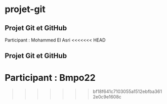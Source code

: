 # projet-git
## Projet Git et GitHub
Participant : Mohammed El Asri
<<<<<<< HEAD
## Projet Git et GitHub
Participant : Bmpo22 
=======
>>>>>>> bf18f641c7103055a1512ebfba3612e0c9e1608c
